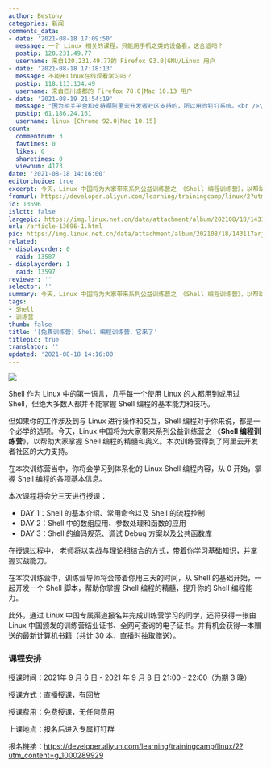 ```yaml
---
author: Bestony
categories: 新闻
comments_data:
- date: '2021-08-18 17:09:50'
  message: 一个 Linux 相关的课程，只能用手机之类的设备看，这合适吗？
  postip: 120.231.49.77
  username: 来自120.231.49.77的 Firefox 93.0|GNU/Linux 用户
- date: '2021-08-18 17:18:13'
  message: 不能用Linux在线观看学习吗？
  postip: 118.113.134.49
  username: 来自四川成都的 Firefox 78.0|Mac 10.13 用户
- date: '2021-08-19 21:54:19'
  message: "因为相关平台和支持啊阿里云开发者社区支持的，所以用的钉钉系统。<br />\r\n不过回放视频我们会放到视频号和 B 站的。"
  postip: 61.186.24.161
  username: linux [Chrome 92.0|Mac 10.15]
count:
  commentnum: 3
  favtimes: 0
  likes: 0
  sharetimes: 0
  viewnum: 4173
date: '2021-08-18 14:16:00'
editorchoice: true
excerpt: 今天，Linux 中国将为大家带来系列公益训练营之 《Shell 编程训练营》，以帮助大家掌握 Shell 编程的精髓和奥义。
fromurl: https://developer.aliyun.com/learning/trainingcamp/linux/2?utm_content=g_1000289929
id: 13696
islctt: false
largepic: https://img.linux.net.cn/data/attachment/album/202108/18/143117arjv9m9e8kk9mbem.png
url: /article-13696-1.html
pic: https://img.linux.net.cn/data/attachment/album/202108/18/143117arjv9m9e8kk9mbem.png.thumb.jpg
related:
- displayorder: 0
  raid: 13587
- displayorder: 1
  raid: 13597
reviewer: ''
selector: ''
summary: 今天，Linux 中国将为大家带来系列公益训练营之 《Shell 编程训练营》，以帮助大家掌握 Shell 编程的精髓和奥义。
tags:
- Shell
- 训练营
thumb: false
title: '[免费训练营] Shell 编程训练营，它来了'
titlepic: true
translator: ''
updated: '2021-08-18 14:16:00'
---
```


![](https://img.linux.net.cn/data/attachment/album/202108/18/143117arjv9m9e8kk9mbem.png)


Shell 作为 Linux 中的第一语言，几乎每一个使用 Linux 的人都用到或用过 Shell，但绝大多数人都并不能掌握 Shell 编程的基本能力和技巧。


但如果你的工作涉及到与 Linux 进行操作和交互，Shell 编程对于你来说，都是一个必学的选项。今天，Linux 中国将为大家带来系列公益训练营之 《**Shell 编程训练营**》，以帮助大家掌握 Shell 编程的精髓和奥义。本次训练营得到了阿里云开发者社区的大力支持。


在本次训练营当中，你将会学习到体系化的 Linux Shell 编程内容，从 0 开始，掌握 Shell 编程的各项基本信息。


本次课程将会分三天进行授课：


* DAY 1：Shell 的基本介绍、常用命令以及 Shell 的流程控制
* DAY 2：Shell 中的数组应用、参数处理和函数的应用
* DAY 3：Shell 的编码规范、调试 Debug 方案以及公共函数库


在授课过程中， 老师将以实战与理论相结合的方式，带着你学习基础知识，并掌握实战能力。


在本次训练营中，训练营导师将会带着你用三天的时间，从 Shell 的基础开始，一起开发一个 Shell 脚本，帮助你掌握 Shell 编程的精髓，提升你的 Shell 编程能力。


此外，通过 Linux 中国专属渠道报名并完成训练营学习的同学，还将获得一张由 Linux 中国颁发的训练营结业证书、全网可查询的电子证书。并有机会获得一本赠送的最新计算机书籍（共计 30 本，直播时抽取赠送）。


### 课程安排


授课时间：2021年 9 月 6 日 - 2021 年 9 月 8 日 21:00 - 22:00（为期 3 晚）


授课方式：直播授课，有回放


授课费用：免费授课，无任何费用


上课地点：报名后进入专属钉钉群


报名链接：<https://developer.aliyun.com/learning/trainingcamp/linux/2?utm_content=g_1000289929>